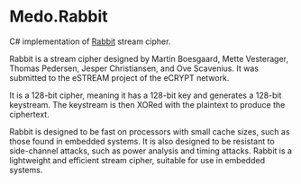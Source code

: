 Medo.Rabbit
===========

C# implementation of [Rabbit][rabbit] stream cipher.

Rabbit is a stream cipher designed by Martin Boesgaard, Mette Vesterager,
Thomas Pedersen, Jesper Christiansen, and Ove Scavenius. It was submitted to the
eSTREAM project of the eCRYPT network.

It is a 128-bit cipher, meaning it has a 128-bit key and generates a 128-bit
keystream. The keystream is then XORed with the plaintext to produce the
ciphertext.

Rabbit is designed to be fast on processors with small cache sizes, such as
those found in embedded systems. It is also designed to be resistant to
side-channel attacks, such as power analysis and timing attacks. Rabbit is a
lightweight and efficient stream cipher, suitable for use in embedded systems.



[rabbit]: https://www.ecrypt.eu.org/stream/e2-rabbit.html
